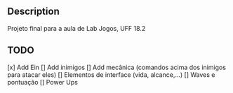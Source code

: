 ## Description

Projeto final para a aula de Lab Jogos, UFF 18.2

## TODO

[x] Add Ein
[] Add inimigos
[] Add mecânica (comandos acima dos inimigos para atacar eles)
[] Elementos de interface (vida, alcance,...)
[] Waves e pontuação
[] Power Ups